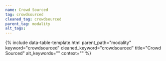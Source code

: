 ```yaml
---
name: Crowd Sourced
tag: crowdsourced
cleaned_tag: crowdsourced
parent_tag: modality
alt_tags: 
---
```


{% include data-table-template.html 
  parent_path="modality" 
  keyword="crowdsourced" 
  cleaned_keyword="crowdsourced" 
  title="Crowd Sourced"
  alt_keywords=""
  context=""
%}

